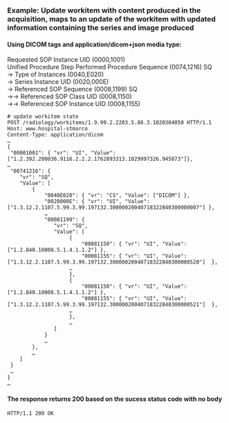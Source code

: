 ### Example: Update workitem with content produced in the acquisition, maps to an update of the workitem with updated information containing the series and image produced

#### Using DICOM tags and application/dicom+json media type:
Requested SOP Instance UID (0000,1001)  
Unified Procedure Step Performed Procedure Sequence (0074,1216) SQ  
-> Type of Instances (0040,E020)  
-> Series Instance UID (0020,000E)  
-> Referenced SOP Sequence (0008,1199) SQ  
->-> Referenced SOP Class UID (0008,1150)  
->-> Referenced SOP Instance UID (0008,1155)  

```http
# update workitem state
POST /radiology/workitems/1.9.99.2.2203.5.88.3.1020304050 HTTP/1.1
Host: www.hospital-stmarco
Content-Type: application/dicom
…
{
 "00001001": { "vr": "UI", "Value": ["1.2.392.200036.9116.2.2.2.1762893313.1029997326.945873"]},
…
 "00741216": { 
    "vr": "SQ",
    "Value": [
        {
            "0040E020": { "vr": "CS", "Value": ["DICOM"] }, 
            "0020000E": { "vr": "UI", "Value": ["1.3.12.2.1107.5.99.3.99.197132.30000020040718322840300000007"] }, 
            …     
            "00081199": { 
               "vr": "SQ",
               "Value": [
                    {
                        "00081150": { "vr": "UI", "Value": ["1.2.840.10008.5.1.4.1.1.2"] },
                        "00081155": { "vr": "UI", "Value": ["1.3.12.2.1107.5.99.3.99.197132.30000020040718322840300000520"]  },
                    … 
                    },
                    {
                        "00081150": { "vr": "UI", "Value": ["1.2.840.10008.5.1.4.1.1.2"] },
                        "00081155": { "vr": "UI", "Value": ["1.3.12.2.1107.5.99.3.99.197132.30000020040718322840300000521"]  },
                    …
                    },                     
                    …
               ]
            }
            … 
        },
        …
    ]
 }
 …
}
…
```

#### The response returns 200 based on the sucess status code with no body

```http
HTTP/1.1 200 OK

```
